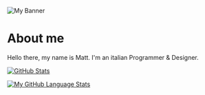 ![My Banner](https://pbs.twimg.com/profile_banners/1316444575502946306/1661346092/1500x500)

# About me
Hello there, my name is Matt. I'm an italian Programmer & Designer.

[![GitHub Stats](https://github-readme-stats.vercel.app/api/?username=XenonMatt&count_private=true&show_icons=true&disable_animations=false&theme=dark)]()

[![My GitHub Language Stats](https://github-readme-stats.vercel.app/api/top-langs/?username=XenonMatt&langs_count=10&layout=compact&theme=dark)]()
